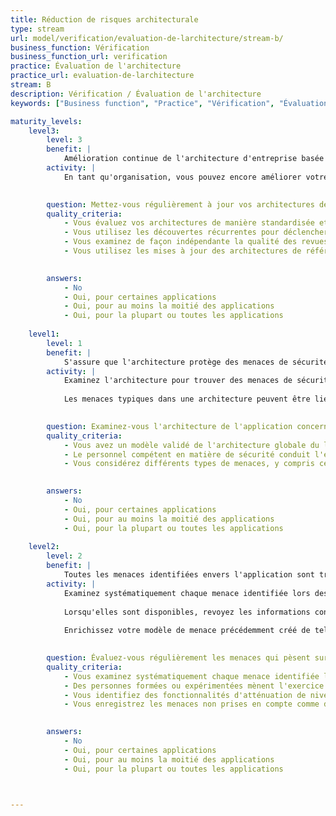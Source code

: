 ```yaml
---
title: Réduction de risques architecturale
type: stream
url: model/verification/evaluation-de-larchitecture/stream-b/
business_function: Vérification
business_function_url: verification
practice: Évaluation de l'architecture
practice_url: evaluation-de-larchitecture
stream: B
description: Vérification / Évaluation de l'architecture
keywords: ["Business function", "Practice", "Vérification", "Évaluation de l'architecture"]

maturity_levels:
    level3:
        level: 3
        benefit: |
            Amélioration continue de l'architecture d'entreprise basée sur les revues d'architecture
        activity: |
            En tant qu'organisation, vous pouvez encore améliorer votre posture de sécurité logicielle en comprenant les menaces qui ne sont pas traitées dans les architectures logicielles et en adaptant vos tactiques pour éviter cela. Formalisez un processus pour utiliser les identifications de problèmes d'architecture récurrents comme déclencheur afin d'identifier les causes des lacunes dans l'évaluation de la sécurité et y faire face. Renvoyez les résultats vers la phase de conception en créant ou en mettant à jour les architectures de référence pertinentes, les solutions de sécurité existantes ou les principes et modèles de conception de l'organisation.
            

        question: Mettez-vous régulièrement à jour vos architectures de référence en fonction des résultats de l'évaluation de l'architecture ?
        quality_criteria:
            - Vous évaluez vos architectures de manière standardisée et documentée
            - Vous utilisez les découvertes récurrentes pour déclencher une révision des architectures de référence
            - Vous examinez de façon indépendante la qualité des revues d'architecture sur une base ad-hoc
            - Vous utilisez les mises à jour des architectures de référence pour déclencher les revues des solutions partagées pertinentes de manière basée sur les risques
            

        answers:
            - No
            - Oui, pour certaines applications
            - Oui, pour au moins la moitié des applications
            - Oui, pour la plupart ou toutes les applications
            
    level1:
        level: 1
        benefit: |
            S'assure que l'architecture protège des menaces de sécurité typiques.
        activity: |
            Examinez l'architecture pour trouver des menaces de sécurité typiques. Le personnel technique compétent en matière de sécurité conduit cette analyse avec les commentaires des architectes, des développeurs, des gestionnaires et des représentants du client en fonction du besoin pour s'assurer que l'architecture prend en compte toutes les menaces courantes que les équipes de développement qui n'ont pas d'expertise spécialisée en sécurité peuvent avoir négligées.
            
            Les menaces typiques dans une architecture peuvent être liées à des hypothèses incorrectes ou à une dépendance trop forte envers des mécanismes de sécurité tels que l'authentification, la gestion des autorisations, des utilisateurs et des droits, la communication sécurisée, la protection des données, la gestion des clés ou la gestion des journaux. A l'opposé, les menaces peuvent être liées à des limitations ou des problèmes connus dans des composants ou des environnements technologiques qui font partie de la solution et pour lesquels une atténuation insuffisante a été mise en place.
            

        question: Examinez-vous l'architecture de l'application concernant l'atténuation des menaces typiques sur une base ad-hoc ?
        quality_criteria:
            - Vous avez un modèle validé de l'architecture globale du logiciel
            - Le personnel compétent en matière de sécurité conduit l'examen
            - Vous considérez différents types de menaces, y compris celles venant de l'intérieur et celles liées aux données
            

        answers:
            - No
            - Oui, pour certaines applications
            - Oui, pour au moins la moitié des applications
            - Oui, pour la plupart ou toutes les applications
            
    level2:
        level: 2
        benefit: |
            Toutes les menaces identifiées envers l'application sont traitées de manière adéquate.
        activity: |
            Examinez systématiquement chaque menace identifiée lors des activités d'évaluation des menaces et vérifiez la manière dont l'architecture les atténue. Utilisez un processus standardisé pour analyser les architectures systèmes et le flux de données à l'intérieur de celles-ci. Ceci est généralement lié au modèle de menace utilisé (par ex. STRIDE) afin d’identifier les objectifs de sécurité pertinents qui répondent à chaque type de menace. Pour chaque menace, identifiez les fonctionnalités de niveau conception de l'architecture qui la contrecarrent et évaluez son efficacité.
            
            Lorsqu'elles sont disponibles, revoyez les informations concernant les décisions architecturales afin de comprendre les contraintes d'architecture et les compromis réalisés lors de la conception. Tenez compte de leurs impacts ainsi que de toutes les hypothèses liées à la sécurité sur lesquelles le fonctionnement sûr du système repose et réévaluez-les.
            
            Enrichissez votre modèle de menace précédemment créé de telle sorte que chaque menace et l'impact estimé associé soient liés au contrôle correspondant. Produisez un document de cartographie ou un tableau de bord dans un outil spécialisé afin de rendre l'information disponible et visible aux parties prenantes concernées.
            

        question: Évaluez-vous régulièrement les menaces qui pèsent sur votre architecture ?
        quality_criteria:
            - Vous examinez systématiquement chaque menace identifiée lors de l'évaluation des menaces
            - Des personnes formées ou expérimentées mènent l'exercice de revue
            - Vous identifiez des fonctionnalités d'atténuation de niveau conception pour chaque menace identifiée
            - Vous enregistrez les menaces non prises en compte comme des défauts
            

        answers:
            - No
            - Oui, pour certaines applications
            - Oui, pour au moins la moitié des applications
            - Oui, pour la plupart ou toutes les applications
            


---
```

